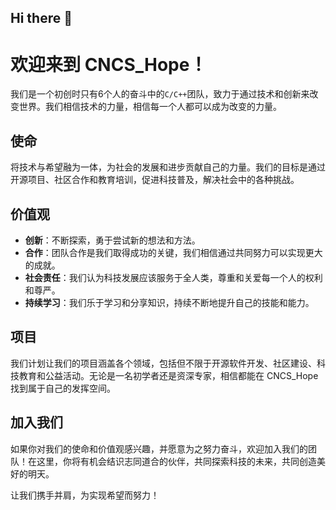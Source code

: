## Hi there 👋

# 欢迎来到 CNCS_Hope！

我们是一个初创时只有6个人的奋斗中的`C/C++`团队，致力于通过技术和创新来改变世界。我们相信技术的力量，相信每一个人都可以成为改变的力量。

## 使命
将技术与希望融为一体，为社会的发展和进步贡献自己的力量。我们的目标是通过开源项目、社区合作和教育培训，促进科技普及，解决社会中的各种挑战。

## 价值观
- **创新**：不断探索，勇于尝试新的想法和方法。
- **合作**：团队合作是我们取得成功的关键，我们相信通过共同努力可以实现更大的成就。
- **社会责任**：我们认为科技发展应该服务于全人类，尊重和关爱每一个人的权利和尊严。
- **持续学习**：我们乐于学习和分享知识，持续不断地提升自己的技能和能力。

## 项目
我们计划让我们的项目涵盖各个领域，包括但不限于开源软件开发、社区建设、科技教育和公益活动。无论是一名初学者还是资深专家，相信都能在 CNCS_Hope 找到属于自己的发挥空间。

## 加入我们
如果你对我们的使命和价值观感兴趣，并愿意为之努力奋斗，欢迎加入我们的团队！在这里，你将有机会结识志同道合的伙伴，共同探索科技的未来，共同创造美好的明天。

让我们携手并肩，为实现希望而努力！
